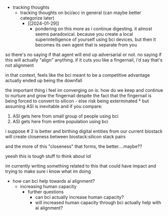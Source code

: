   * tracking thoughts
    * tracking thoughts on bci/acc in general (can maybe better categorize later)
      * [[2024-01-29]]
        * pondering on this more as i continue digesting. it almost seems paradoxical. because you create a local superintelligence of yourself using bci devices, but then it becomes its own agent that is separate from you

so there's no saying if that agent will end up adversarial or not. no saying if this will actually "align" anything. if it cuts you like a fingernail, i'd say that's not alignment

in that context, feels like the bci meant to be a competitive advantage actually ended up being the downfall

the important thing i feel im converging on is: how do we keep and continue to nurture and grow the fingernail despite the fact that the fingernail is being forced to convert to silicon - else risk being exterminated
        * but assuming ASI is inevitable and if you compare:
1) ASI gets here from small group of people using bci
2) ASI gets here from entire population using bci

i suppose # 2 is better and birthing digital entities from our current biostack will create closeness between biostack:silicon stack pairs

and the more of this "closeness" that forms, the better....maybe??

yeesh this is tough stuff to think about lol

im currently writing something related to this that could have impact and trying to make sure i know what im doing
  * how can bci help towards ai alignment?
    * increasing human capacity
      * further questions
        * can bci actually increase human capacity?
        * will increased human capacity through bci actually help with ai alignment?